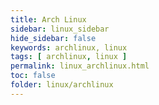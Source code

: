 ```yaml
---
title: Arch Linux
sidebar: linux_sidebar
hide_sidebar: false
keywords: archlinux, linux
tags: [ archlinux, linux ]
permalink: linux_archlinux.html
toc: false
folder: linux/archlinux
---
```

